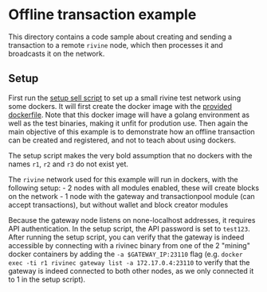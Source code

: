 # Offline transaction example

This directory contains a code sample about creating and sending a transaction to a remote `rivine` node, which then processes it and broadcasts it on the network.

## Setup

First run the [setup sell script](deploy_sample_setup.sh) to set up a small rivine test network using some dockers. It will first create the docker image
with the [provided dockerfile](Dockerfile_testnet). Note that this docker image will have a golang environment as well as the test binaries, making it unfit for prodution use. Then again the main objective of this example is to demonstrate how an offline transaction can be created and registered, and not to teach about using dockers.

The setup script makes the very bold assumption that no dockers with the names `r1`, `r2` and `r3` do not exist yet.

The `rivine` network used for this example will run in dockers, with the following setup:
    - 2 nodes with all modules enabled, these will create blocks on the network
    - 1 node with the gateway and transactionpool module (can accept transactions), but without wallet and block creator modules

Because the gateway node listens on none-localhost addresses, it requires API authentication. In the setup script, the API password is set to `test123`.
After running the setup script, you can verify that the gateway is indeed accessible by connecting with a rivinec binary from one of the 2 "mining" docker containers by adding the `-a $GATEWAY_IP:23110` flag (e.g. `docker exec -ti r1 rivinec gateway list -a 172.17.0.4:23110` to verify that the gateway is indeed connected to both other nodes, as we only connected it to 1 in the setup script). 